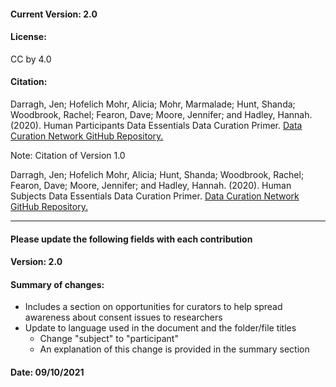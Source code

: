 #### Current Version: 2.0

#### License:

CC by 4.0


#### Citation:

Darragh, Jen; Hofelich Mohr, Alicia; Mohr, Marmalade; Hunt, Shanda; Woodbrook, Rachel; Fearon, Dave; Moore, Jennifer; and Hadley, Hannah. (2020). Human Participants Data Essentials Data Curation Primer. [Data Curation Network GitHub Repository.](https://github.com/DataCurationNetwork/data-primers)

Note: Citation of Version 1.0

Darragh, Jen; Hofelich Mohr, Alicia; Hunt, Shanda; Woodbrook, Rachel; Fearon, Dave; Moore, Jennifer; and Hadley, Hannah. (2020). Human Subjects Data Essentials Data Curation Primer. [Data Curation Network GitHub Repository.](https://github.com/DataCurationNetwork/data-primers)

_____________

#### Please update the following fields with each contribution


#### Version: 2.0


#### Summary of changes:

- Includes a section on opportunities for curators to help spread awareness about consent issues to researchers
- Update to language used in the document and the folder/file titles
  - Change "subject" to "participant"
  - An explanation of this change is provided in the summary section


#### Date: 09/10/2021
